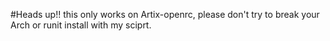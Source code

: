 #Heads up!!
this only works on Artix-openrc, please don't try to break your Arch or runit install with my sciprt.
